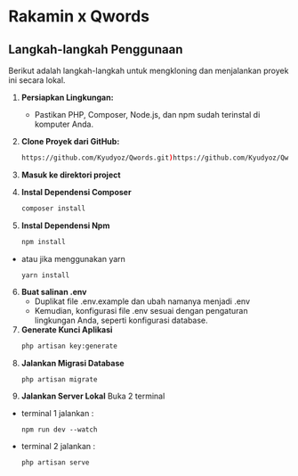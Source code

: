 # Rakamin x Qwords

## Langkah-langkah Penggunaan

Berikut adalah langkah-langkah untuk mengkloning dan menjalankan proyek ini secara lokal.

1. **Persiapkan Lingkungan:**
   - Pastikan PHP, Composer, Node.js, dan npm sudah terinstal di komputer Anda.

2. **Clone Proyek dari GitHub:**
   ```bash
   https://github.com/Kyudyoz/Qwords.git)https://github.com/Kyudyoz/Qwords.git
3. **Masuk ke direktori project**
4. **Instal Dependensi Composer**
    ```bash
    composer install
5. **Instal Dependensi Npm**
    ```bash
    npm install

- atau jika menggunakan yarn
    ```
    yarn install
6. **Buat salinan .env** 
   - Duplikat file .env.example dan ubah namanya menjadi .env
   - Kemudian, konfigurasi file .env sesuai dengan pengaturan lingkungan Anda, seperti konfigurasi database.
7. **Generate Kunci Aplikasi**
    ```bash
    php artisan key:generate
8. **Jalankan Migrasi Database**
    ```bash
    php artisan migrate
9. **Jalankan Server Lokal**
   Buka 2 terminal
- terminal 1 jalankan :
  ```
  npm run dev --watch
- terminal 2 jalankan :
  ```
  php artisan serve

